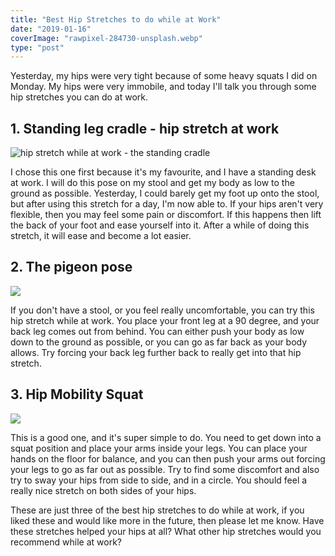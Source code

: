 ```yaml
---
title: "Best Hip Stretches to do while at Work"
date: "2019-01-16"
coverImage: "rawpixel-284730-unsplash.webp"
type: "post"
---
```


Yesterday, my hips were very tight because of some heavy squats I did on Monday. My hips were very immobile, and today I'll talk you through some hip stretches you can do at work.

## 1. Standing leg cradle - hip stretch at work

![hip stretch while at work - the standing cradle](/images/DSC-05611.webp)

I chose this one first because it's my favourite, and I have a standing desk at work. I will do this pose on my stool and get my body as low to the ground as possible. Yesterday, I could barely get my foot up onto the stool, but after using this stretch for a day, I'm now able to. If your hips aren't very flexible, then you may feel some pain or discomfort. If this happens then lift the back of your foot and ease yourself into it. After a while of doing this stretch, it will ease and become a lot easier.

## 2. The pigeon pose

![](/images/yp_282_0141_fnl-sleeping-pigeon-pose-jason-crandell.webp)

If you don't have a stool, or you feel really uncomfortable, you can try this hip stretch while at work. You place your front leg at a 90 degree, and your back leg comes out from behind. You can either push your body as low down to the ground as possible, or you can go as far back as your body allows. Try forcing your back leg further back to really get into that hip stretch.

## 3. Hip Mobility Squat

![](/images/HipMobility-SquatTwist.webp)

This is a good one, and it's super simple to do. You need to get down into a squat position and place your arms inside your legs. You can place your hands on the floor for balance, and you can then push your arms out forcing your legs to go as far out as possible. Try to find some discomfort and also try to sway your hips from side to side, and in a circle. You should feel a really nice stretch on both sides of your hips.

These are just three of the best hip stretches to do while at work, if you liked these and would like more in the future, then please let me know. Have these stretches helped your hips at all? What other hip stretches would you recommend while at work?
